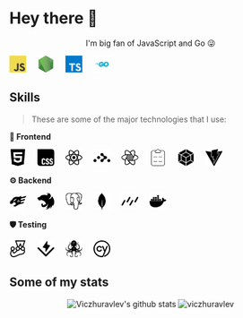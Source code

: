 # Hey there 👋

<div align="center">
  <p>I'm big fan of JavaScript and Go 😜</p>
  <div style="display: flex; gap: 10px;">
    <span style="margin-right: 10px;"><img width="30" height="30" src="https://raw.githubusercontent.com/github/explore/80688e429a7d4ef2fca1e82350fe8e3517d3494d/topics/javascript/javascript.png"></span>
    <span style="margin-right: 10px;"><img width="30" height="30" src="https://raw.githubusercontent.com/github/explore/80688e429a7d4ef2fca1e82350fe8e3517d3494d/topics/nodejs/nodejs.png"></span>
    <span style="margin-right: 10px;"><img width="30" height="30" src="https://raw.githubusercontent.com/github/explore/80688e429a7d4ef2fca1e82350fe8e3517d3494d/topics/typescript/typescript.png"></span>
    <span style="margin-right: 10px;"><img width="30" height="30" src="https://raw.githubusercontent.com/github/explore/80688e429a7d4ef2fca1e82350fe8e3517d3494d/topics/go/go.png"></span>
  </div>
</div>

## Skills

> These are some of the major technologies that I use:

**🎨 Frontend**

<div style="display: flex; gap: 10px;">
  <span style="margin-right: 10px;"><img width="30" height="30" src="./assets/frontend/html5.svg" /></span>
  <span style="margin-right: 10px;"><img width="30" height="30" src="./assets/frontend/css.svg" /></span>
  <span style="margin-right: 10px;"><img width="30" height="30" src="./assets/frontend/react.svg" /></span>
  <span style="margin-right: 10px;"><img width="30" height="30" src="./assets/frontend/reactrouter.svg" /></span>
  <span style="margin-right: 10px;"><img width="30" height="30" src="./assets/frontend/reactquery.svg" /></span>
  <span style="margin-right: 10px;"><img width="30" height="30" src="./assets/frontend/reacthookform.svg" /></span>
  <span style="margin-right: 10px;"><img width="30" height="30" src="./assets/frontend/webpack.svg" /></span>
  <span style="margin-right: 10px;"><img width="30" height="30" src="./assets/frontend/vite.svg" /></span>
</div>

**⚙️ Backend**

<div style="display: flex; gap: 10px;">
  <span style="margin-right: 10px;"><img width="30" height="30" src="./assets/backend/fastify.svg" /></span>
  <span style="margin-right: 10px;"><img width="30" height="30" src="./assets/backend/nestjs.svg" /></span>
  <span style="margin-right: 10px;"><img width="30" height="30" src="./assets/backend/postgresql.svg" /></span>
  <span style="margin-right: 10px;"><img width="30" height="30" src="./assets/backend/mongodb.svg" /></span>
  <span style="margin-right: 10px;"><img width="30" height="30" src="./assets/backend/drizzle.svg" /></span>
  <span style="margin-right: 10px;"><img width="30" height="30" src="./assets/backend/docker.svg" /></span>
</div>

**🛡 Testing**

<div style="display: flex; gap: 10px;">
  <span style="margin-right: 10px;"><img width="30" height="30" src="./assets/testing/jest.svg" /></span>
  <span style="margin-right: 10px;"><img width="30" height="30" src="./assets/testing/vitest.svg" /></span>
  <span style="margin-right: 10px;"><img width="30" height="30" src="./assets/testing/testinglibrary.svg" /></span>
  <span style="margin-right: 10px;"><img width="30" height="30" src="./assets/testing/cypress.svg" /></span>
</div>

## Some of my stats

<div align="center">
  <img height="170px" alt="Viczhuravlev's github stats" src="https://github-readme-stats.vercel.app/api?username=viczhuravlev&show_icons=true&hide_border=true" />
  <img height="170px" src="https://github-readme-streak-stats.herokuapp.com/?user=viczhuravlev&" alt="viczhuravlev" />
</div>
